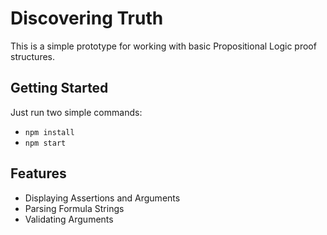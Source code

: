 # Discovering Truth

This is a simple prototype for working with basic Propositional Logic proof structures.

## Getting Started

Just run two simple commands:
- `npm install`
- `npm start`

## Features

- Displaying Assertions and Arguments
- Parsing Formula Strings
- Validating Arguments